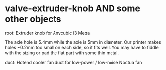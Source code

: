 # valve-extruder-knob AND some other objects

root:
Extruder knob for Anycubic i3 Mega

The axle hole is 5.4mm while the axle is 5mm in diameter.
Our printer makes holes ~0.2mm too small on each side, so it fits well. You may have to fiddle with the sizing or pad the flat part with some thin metal.

duct:
Hotend cooler fan duct for low-power / low-noise Noctua fan
